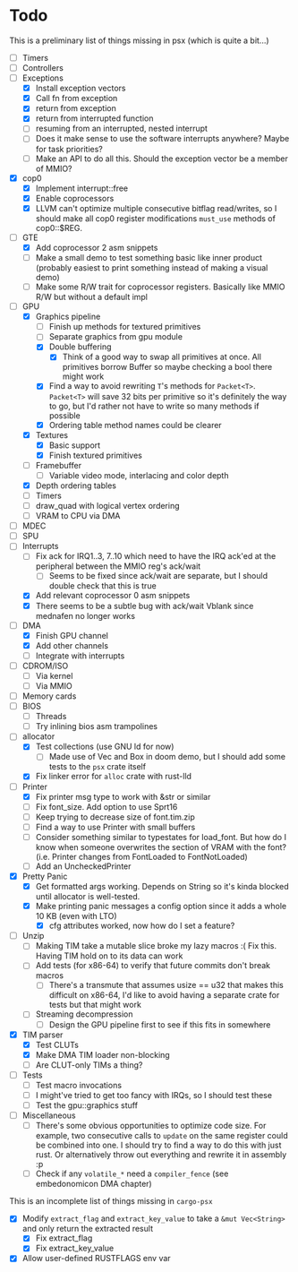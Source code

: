 # Todo

This is a preliminary list of things missing in psx (which is quite a bit...)

- [ ] Timers
- [ ] Controllers
- [ ] Exceptions
    - [x] Install exception vectors
    - [x] Call fn from exception
    - [x] return from exception
    - [x] return from interrupted function
    - [ ] resuming from an interrupted, nested interrupt
    - [ ] Does it make sense to use the software interrupts anywhere? Maybe for task priorities?
    - [ ] Make an API to do all this. Should the exception vector be a member of MMIO?
- [x] cop0
    - [x] Implement interrupt::free
    - [x] Enable coprocessors
    - [x] LLVM can't optimize multiple consecutive bitflag read/writes, so I should make all cop0 register modifications `must_use` methods of cop0::$REG.
- [ ] GTE
    - [x] Add coprocessor 2 asm snippets
    - [ ] Make a small demo to test something basic like inner product (probably easiest to print something instead of making a visual demo)
    - [ ] Make some R/W trait for coprocessor registers. Basically like MMIO R/W but without a default impl
- [ ] GPU
    - [x] Graphics pipeline
        - [ ] Finish up methods for textured primitives
        - [ ] Separate graphics from gpu module
        - [x] Double buffering
            - [x] Think of a good way to swap all primitives at once. All primitives borrow Buffer so maybe checking a bool there might work
        - [x] Find a way to avoid rewriting `T`'s methods for `Packet<T>`. `Packet<T>` will save 32 bits per primitive so it's definitely the way to go, but I'd rather not have to write so many methods if possible
        - [x] Ordering table method names could be clearer
    - [x] Textures
        - [x] Basic support
        - [x] Finish textured primitives
    - [ ] Framebuffer
        - [ ] Variable video mode, interlacing and color depth
    - [x] Depth ordering tables
    - [ ] Timers
    - [ ] draw_quad with logical vertex ordering
    - [ ] VRAM to CPU via DMA
- [ ] MDEC
- [ ] SPU
- [ ] Interrupts
    - [ ] Fix ack for IRQ1..3, 7..10 which need to have the IRQ ack'ed at the peripheral between the MMIO reg's ack/wait
        - [ ] Seems to be fixed since ack/wait are separate, but I should double check that this is true
    - [x] Add relevant coprocessor 0 asm snippets
    - [x] There seems to be a subtle bug with ack/wait Vblank since mednafen no longer works
- [ ] DMA
    - [x] Finish GPU channel
    - [x] Add other channels
    - [ ] Integrate with interrupts
- [ ] CDROM/ISO
    - [ ] Via kernel
    - [ ] Via MMIO
- [ ] Memory cards
- [ ] BIOS
    - [ ] Threads
    - [ ] Try inlining bios asm trampolines
- [ ] allocator
    - [x] Test collections (use GNU ld for now)
        - [ ] Made use of Vec and Box in doom demo, but I should add some tests to the `psx` crate itself
    - [x] Fix linker error for `alloc` crate with rust-lld
- [ ] Printer
    - [x] Fix printer msg type to work with &str or similar
    - [ ] Fix font_size. Add option to use Sprt16
    - [ ] Keep trying to decrease size of font.tim.zip
    - [ ] Find a way to use Printer with small buffers
    - [ ] Consider something similar to typestates for load_font. But how do I know when someone overwrites the section of VRAM with the font? (i.e. Printer changes from FontLoaded to FontNotLoaded)
    - [ ] Add an UncheckedPrinter
- [x] Pretty Panic
    - [x] Get formatted args working. Depends on String so it's kinda blocked until allocator is well-tested.
    - [x] Make printing panic messages a config option since it adds a whole 10 KB (even with LTO)
        - [x] cfg attributes worked, now how do I set a feature?
- [ ] Unzip
    - [ ] Making TIM take a mutable slice broke my lazy macros :( Fix this. Having TIM hold on to its data can work
    - [ ] Add tests (for x86-64) to verify that future commits don't break macros
        - [ ] There's a transmute that assumes usize == u32 that makes this difficult on x86-64, I'd like to avoid having a separate crate for tests but that might work
    - [ ] Streaming decompression
        - [ ] Design the GPU pipeline first to see if this fits in somewhere
- [x] TIM parser
    - [x] Test CLUTs
    - [x] Make DMA TIM loader non-blocking
    - [ ] Are CLUT-only TIMs a thing?
- [ ] Tests
    - [ ] Test macro invocations
    - [ ] I might've tried to get too fancy with IRQs, so I should test these
    - [ ] Test the gpu::graphics stuff
- [ ] Miscellaneous
    - [ ] There's some obvious opportunities to optimize code size. For example, two consecutive calls to `update` on the same register could be combined into one. I should try to find a way to do this with just rust. Or alternatively throw out everything and rewrite it in assembly :p
    - [ ] Check if any `volatile_*` need a `compiler_fence` (see embedonomicon DMA chapter)

This is an incomplete list of things missing in `cargo-psx`

- [x] Modify `extract_flag` and `extract_key_value` to take a `&mut Vec<String>` and only return the extracted result
    - [x] Fix extract_flag
    - [x] Fix extract_key_value
- [x] Allow user-defined RUSTFLAGS env var
